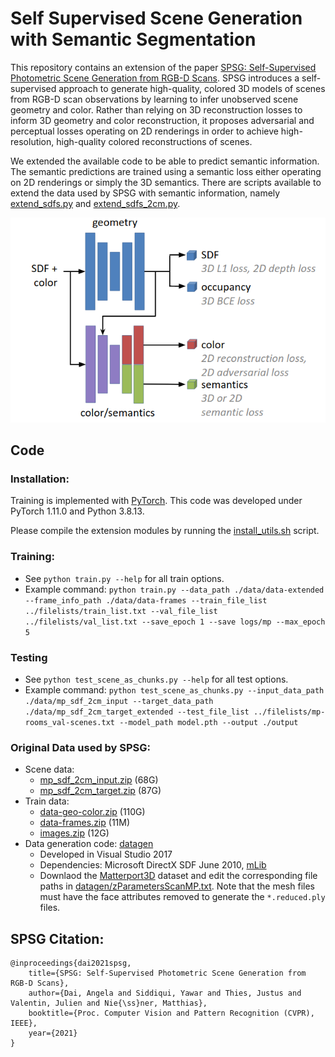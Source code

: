 # Self Supervised Scene Generation with Semantic Segmentation

This repository contains an extension of the paper
[SPSG: Self-Supervised Photometric Scene Generation from RGB-D Scans](https://arxiv.org/pdf/2006.14660).
SPSG introduces a self-supervised approach to generate high-quality, colored 3D models of scenes from RGB-D scan observations by learning to infer unobserved scene geometry and color. 
Rather than relying on 3D reconstruction losses to inform 3D geometry and color reconstruction, it proposes adversarial and perceptual losses operating on 2D renderings in order to achieve high-resolution, high-quality colored reconstructions of scenes.

We extended the available code to be able to predict semantic information.
The semantic predictions are trained using a semantic loss either operating on 2D renderings or simply the 3D semantics.
There are scripts available to extend the data used by SPSG with semantic information, namely [extend_sdfs.py](torch/extend_sdfs.py) and [extend_sdfs_2cm.py](torch/extend_sdfs_2cm.py).

![Model Structure](model.png)

## Code
### Installation:  
Training is implemented with [PyTorch](https://pytorch.org/). This code was developed under PyTorch 1.11.0 and Python 3.8.13.

Please compile the extension modules by running the [install_utils.sh](torch/install_utils.sh) script.


### Training:  
* See `python train.py --help` for all train options. 
* Example command: `python train.py --data_path ./data/data-extended --frame_info_path ./data/data-frames --train_file_list ../filelists/train_list.txt --val_file_list ../filelists/val_list.txt --save_epoch 1 --save logs/mp --max_epoch 5`

### Testing
* See `python test_scene_as_chunks.py --help` for all test options. 
* Example command: `python test_scene_as_chunks.py --input_data_path ./data/mp_sdf_2cm_input --target_data_path ./data/mp_sdf_2cm_target_extended --test_file_list ../filelists/mp-rooms_val-scenes.txt --model_path model.pth --output ./output`

### Original Data used by SPSG:
* Scene data: 
  - [mp_sdf_2cm_input.zip](http://kaldir.vc.in.tum.de/adai/SPSG/mp_sdf_2cm_input.zip) (68G)
  - [mp_sdf_2cm_target.zip](http://kaldir.vc.in.tum.de/adai/SPSG/mp_sdf_2cm_target.zip) (87G)
* Train data:
  - [data-geo-color.zip](http://kaldir.vc.in.tum.de/adai/SPSG/data-geo-color.zip) (110G)
  - [data-frames.zip](http://kaldir.vc.in.tum.de/adai/SPSG/data-frames.zip) (11M)
  - [images.zip](http://kaldir.vc.in.tum.de/adai/SPSG/images.zip) (12G)
* Data generation code: [datagen](datagen)
  - Developed in Visual Studio 2017
  - Dependencies: Microsoft DirectX SDF June 2010, [mLib](https://github.com/niessner/mLib)
  - Downlaod the [Matterport3D](https://github.com/niessner/matterport) dataset and edit the corresponding file paths in [datagen/zParametersScanMP.txt](datagen/zParametersScanMP.txt). Note that the mesh files must have the face attributes removed to generate the `*.reduced.ply` files.

## SPSG Citation:  
```
@inproceedings{dai2021spsg,
    title={SPSG: Self-Supervised Photometric Scene Generation from RGB-D Scans},
    author={Dai, Angela and Siddiqui, Yawar and Thies, Justus and Valentin, Julien and Nie{\ss}ner, Matthias},
	booktitle={Proc. Computer Vision and Pattern Recognition (CVPR), IEEE},
	year={2021}
}
```
